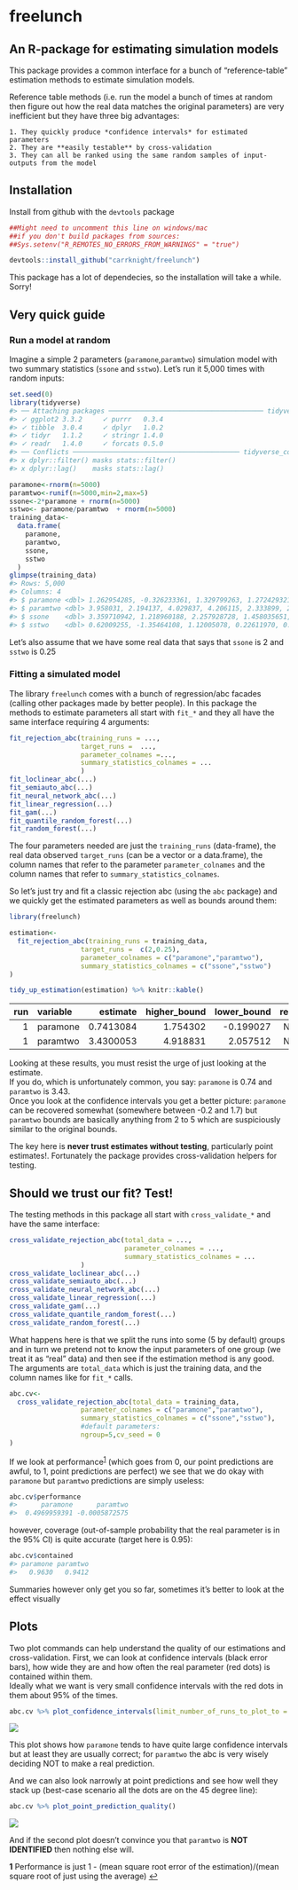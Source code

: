 freelunch
================

## An R-package for estimating simulation models

This package provides a common interface for a bunch of
“reference-table” estimation methods to estimate simulation models.

Reference table methods (i.e. run the model a bunch of times at random
then figure out how the real data matches the original parameters) are
very inefficient but they have three big advantages:

    1. They quickly produce *confidence intervals* for estimated parameters
    2. They are **easily testable** by cross-validation
    3. They can all be ranked using the same random samples of input-outputs from the model

## Installation

Install from github with the `devtools` package

``` r
##Might need to uncomment this line on windows/mac
##if you don't build packages from sources:
##Sys.setenv("R_REMOTES_NO_ERRORS_FROM_WARNINGS" = "true")

devtools::install_github("carrknight/freelunch")
```

This package has a lot of dependecies, so the installation will take a
while. Sorry!

## Very quick guide

### Run a model at random

Imagine a simple 2 parameters (`paramone`,`paramtwo`) simulation model
with two summary statistics (`ssone` and `sstwo`). Let’s run it 5,000
times with random inputs:

``` r
set.seed(0)
library(tidyverse)
#> ── Attaching packages ─────────────────────────────────────── tidyverse 1.3.0 ──
#> ✓ ggplot2 3.3.2     ✓ purrr   0.3.4
#> ✓ tibble  3.0.4     ✓ dplyr   1.0.2
#> ✓ tidyr   1.1.2     ✓ stringr 1.4.0
#> ✓ readr   1.4.0     ✓ forcats 0.5.0
#> ── Conflicts ────────────────────────────────────────── tidyverse_conflicts() ──
#> x dplyr::filter() masks stats::filter()
#> x dplyr::lag()    masks stats::lag()

paramone<-rnorm(n=5000)
paramtwo<-runif(n=5000,min=2,max=5)
ssone<-2*paramone + rnorm(n=5000)
sstwo<- paramone/paramtwo  + rnorm(n=5000)
training_data<-
  data.frame(
    paramone,
    paramtwo,
    ssone,
    sstwo
  )
glimpse(training_data)
#> Rows: 5,000
#> Columns: 4
#> $ paramone <dbl> 1.262954285, -0.326233361, 1.329799263, 1.272429321, 0.41464…
#> $ paramtwo <dbl> 3.958031, 2.194137, 4.029837, 4.206115, 2.333899, 2.139964, …
#> $ ssone    <dbl> 3.359710942, 1.218960188, 2.257928728, 1.458035651, 1.009250…
#> $ sstwo    <dbl> 0.62009255, -1.35464108, 1.12005078, 0.22611970, 0.16063519,…
```

Let’s also assume that we have some real data that says that `ssone` is
2 and `sstwo` is 0.25

### Fitting a simulated model

The library `freelunch` comes with a bunch of regression/abc facades
(calling other packages made by better people). In this package the
methods to estimate parameters all start with `fit_*` and they all have
the same interface requiring 4 arguments:

``` r
fit_rejection_abc(training_runs = ...,
                  target_runs =  ...,
                  parameter_colnames =...,
                  summary_statistics_colnames = ...
                  )
fit_loclinear_abc(...)
fit_semiauto_abc(...)
fit_neural_network_abc(...)
fit_linear_regression(...)
fit_gam(...)
fit_quantile_random_forest(...)
fit_random_forest(...)
```

The four parameters needed are just the `training_runs` (data-frame),
the real data observed `target_runs` (can be a vector or a data.frame),
the column names that refer to the parameter `parameter_colnames` and
the column names that refer to `summary_statistics_colnames`.

So let’s just try and fit a classic rejection abc (using the `abc`
package) and we quickly get the estimated parameters as well as bounds
around them:

``` r
library(freelunch)

estimation<-
  fit_rejection_abc(training_runs = training_data,
                  target_runs =  c(2,0.25),
                  parameter_colnames = c("paramone","paramtwo"),
                  summary_statistics_colnames = c("ssone","sstwo")
)

tidy_up_estimation(estimation) %>% knitr::kable()
```

| run | variable |  estimate | higher\_bound | lower\_bound | real |
|----:|:---------|----------:|--------------:|-------------:|-----:|
|   1 | paramone | 0.7413084 |      1.754302 |    -0.199027 |   NA |
|   1 | paramtwo | 3.4300053 |      4.918831 |     2.057512 |   NA |

Looking at these results, you must resist the urge of just looking at
the estimate.  
If you do, which is unfortunately common, you say: `paramone` is 0.74
and `paramtwo` is 3.43.  
Once you look at the confidence intervals you get a better picture:
`paramone` can be recovered somewhat (somewhere between -0.2 and 1.7)
but `paramtwo` bounds are basically anything from 2 to 5 which are
suspiciously similar to the original bounds.

The key here is **never trust estimates without testing**, particularly
point estimates!. Fortunately the package provides cross-validation
helpers for testing.

## Should we trust our fit? Test!

The testing methods in this package all start with `cross_validate_*`
and have the same interface:

``` r
cross_validate_rejection_abc(total_data = ...,
                             parameter_colnames = ...,
                             summary_statistics_colnames = ...
                  )
cross_validate_loclinear_abc(...)
cross_validate_semiauto_abc(...)
cross_validate_neural_network_abc(...)
cross_validate_linear_regression(...)
cross_validate_gam(...)
cross_validate_quantile_random_forest(...)
cross_validate_random_forest(...)
```

What happens here is that we split the runs into some (5 by default)
groups and in turn we pretend not to know the input parameters of one
group (we treat it as “real” data) and then see if the estimation method
is any good.  
The arguments are `total_data` which is just the training data, and the
column names like for `fit_*` calls.

``` r
abc.cv<-
  cross_validate_rejection_abc(total_data = training_data,
                  parameter_colnames = c("paramone","paramtwo"),
                  summary_statistics_colnames = c("ssone","sstwo"),
                  #default parameters:
                  ngroup=5,cv_seed = 0
)
```

If we look at performance<sup id="a1">[1](#f1)</sup> (which goes from 0,
our point predictions are awful, to 1, point predictions are perfect) we
see that we do okay with `paramone` but `paramtwo` predictions are
simply useless:

``` r
abc.cv$performance 
#>      paramone      paramtwo 
#>  0.4969959391 -0.0005872575
```

however, coverage (out-of-sample probability that the real parameter is
in the 95% CI) is quite accurate (target here is 0.95):

``` r
abc.cv$contained 
#> paramone paramtwo 
#>   0.9630   0.9412
```

Summaries however only get you so far, sometimes it’s better to look at
the effect visually

## Plots

Two plot commands can help understand the quality of our estimations and
cross-validation. First, we can look at confidence intervals (black
error bars), how wide they are and how often the real parameter (red
dots) is contained within them.  
Ideally what we want is very small confidence intervals with the red
dots in them about 95% of the times.

``` r
abc.cv %>% plot_confidence_intervals(limit_number_of_runs_to_plot_to = 120)
```

![](README_files/figure-gfm/unnamed-chunk-9-1.png)<!-- -->

This plot shows how `paramone` tends to have quite large confidence
intervals but at least they are usually correct; for `paramtwo` the abc
is very wisely deciding NOT to make a real prediction.

And we can also look narrowly at point predictions and see how well they
stack up (best-case scenario all the dots are on the 45 degree line):

``` r
abc.cv %>% plot_point_prediction_quality()
```

![](README_files/figure-gfm/unnamed-chunk-10-1.png)<!-- -->

And if the second plot doesn’t convince you that `paramtwo` is **NOT
IDENTIFIED** then nothing else will.

<b id="f1">1</b> Performance is just 1 - (mean square root error of the
estimation)/(mean square root of just using the average) [↩](#a1)
